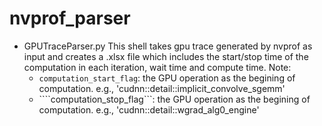 # nvprof_parser

- GPUTraceParser.py
This shell takes gpu trace generated by nvprof as input and creates a .xlsx file which includes the start/stop time of the computation in each iteration, wait time and compute time.
Note:
	- ```computation_start_flag```: the GPU operation as the begining of computation. e.g., 'cudnn::detail::implicit_convolve_sgemm'
	- ````computation_stop_flag```: the GPU operation as the begining of computation. e.g., 'cudnn::detail::wgrad_alg0_engine'